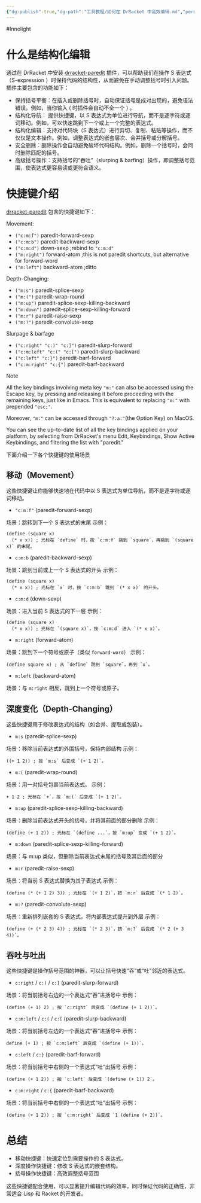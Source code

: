 ```yaml
---
{"dg-publish":true,"dg-path":"工具教程/如何在 DrRacket 中高效编辑.md","permalink":"/工具教程/如何在 DrRacket 中高效编辑/","created":"2025-03-27T15:26:42.100+08:00","updated":"2025-03-27T17:05:29.706+08:00"}
---
```


#Innolight

# 什么是结构化编辑

通过在 DrRacket 中安装 [drracket-paredit](https://github.com/yjqww6/drracket-paredit) 插件，可以帮助我们在操作 S 表达式（S-expression ）时保持代码的结构性，从而避免在手动调整括号时引入问题。插件主要包含的功能如下：

- 保持括号平衡：在插入或删除括号时，自动保证括号是成对出现的，避免语法错误。例如，当你输入 ( 时插件会自动不全一个 ) 。
- 结构化导航： 提供快捷键，以 S 表达式为单位进行导航，而不是逐字符或逐词移动。例如，可以快速跳到下一个或上一个完整的表达式。
 - 结构化编辑：支持对代码块（S 表达式）进行剪切、复制、粘贴等操作，而不仅仅是文本操作。例如，调整表达式的嵌套层次、合并括号或分解括号。
 - 安全删除：删除操作会自动避免破坏代码结构。例如，删除一个括号时，会同时删除匹配的括号。
 - 高级括号操作：支持括号的“吞吐”（slurping & barfing）操作，即调整括号范围，使表达式更容易读或更符合语义。

# 快捷键介绍

[drracket-paredit](https://github.com/yjqww6/drracket-paredit) 包含的快捷键如下：

Movement:

- `("c:m:f")` paredit-forward-sexp
- `("c:m:b")` paredit-backward-sexp
- `("c:m:d")` down-sexp ;rebind to `"c:m:d"`
- `("m:right")` forward-atom ;this is not paredit shortcuts, but alternative for forward-word
- `("m:left")` backward-atom ;ditto

Depth-Changing:

- `("m:s")` paredit-splice-sexp
- `("m:(")` paredit-wrap-round
- `("m:up")` paredit-splice-sexp-killing-backward
- `("m:down")` paredit-splice-sexp-killing-forward
- `("m:r")` paredit-raise-sexp
- `("m:?")` paredit-convolute-sexp

Slurpage & barfage

- `("c:right" "c:)" "c:]")` paredit-slurp-forward
- `("c:m:left" "c:(" "c:[")` paredit-slurp-backward
- `("c:left" "c:}")` paredit-barf-forward
- `("c:m:right" "c:{")` paredit-barf-backward

> [!NOTE]
> All the key bindings involving meta key `"m:"` can also be accessed using the Escape key, by pressing and releasing it before proceeding with the remaining keys, just like in Emacs. This is equivalent to replacing `"m:"` with prepended `"esc;"`.
> 
> Moreover, `"m:"` can be accessed through `"?:a:"`(the Option Key) on MacOS.
> 
> You can see the up-to-date list of all the key bindings applied on your platform, by selecting from DrRacket's menu Edit, Keybindings, Show Active Keybindings, and filtering the list with "paredit."

下面介绍一下各个快捷键的使用场景
## 移动（Movement）

这些快捷键让你能够快速地在代码中以 S 表达式为单位导航，而不是逐字符或逐词移动。

- `"c:m:f"` (paredit-forward-sexp)

场景：跳转到下一个 S 表达式的末尾
示例：

``` racket
(define (square x)
  (* x x)) ; 光标在 `define` 时，按 `c:m:f` 跳到 `square`，再跳到 `(square x)` 的末尾。
```

- `c:m:b` (paredit-backward-sexp)

场景：跳到当前或上一个 S 表达式的开头
示例：

``` racket
(define (square x)
  (* x x)) ; 光标在 `x` 时，按 `c:m:b` 跳到 `(* x x)` 的开头。
```

- `c:m:d` (down-sexp)

场景：进入当前 S 表达式的下一层
示例：

```
(define (square x)
  (* x x)) ; 光标在 `(square x)`，按 `c:m:d` 进入 `(* x x)`。
```

- `m:right` (forward-atom)

场景：跳到下一个符号或原子（类似 `forward-word`）
示例：

```
(define square x) ; 从 `define` 跳到 `square`，再到 `x`。
```

- `m:left` (backward-atom)

场景：与 `m:right` 相反，跳到上一个符号或原子。

## 深度变化（Depth-Changing）

这些快捷键用于修改表达式的结构（如合并、提取或包装）。

- `m:s` (paredit-splice-sexp)

场景：移除当前表达式的外围括号，保持内部结构
示例：

```
((+ 1 2)) ; 按 `m:s` 后变成 `(+ 1 2)`。
```

- `m:(` (paredit-wrap-round)

场景：用一对括号包裹当前表达式。
示例：

``` racket
+ 1 2 ; 光标在 `+`，按 `m:(` 后变成 `(+ 1 2)`。
```

- `m:up` (paredit-splice-sexp-killing-backward)

场景：删除当前表达式开头的括号，并将其前面的部分删除
示例：

``` racket
(define (+ 1 2)) ; 光标在 `(define ...`，按 `m:up` 变成 `(+ 1 2)`。
```

- `m:down` (paredit-splice-sexp-killing-forward)

场景：与 m:up 类似，但删除当前表达式末尾的括号及其后面的部分

- `m:r` (paredit-raise-sexp)

场景：将当前 S 表达式替换为其子表达式
示例：

``` racket
(define (* (+ 1 2) 3)) ; 光标在 `(+ 1 2)`，按 `m:r` 后变成 `(* 1 2)`。
```

- `m:?` (paredit-convolute-sexp)

场景：重新排列嵌套的 S 表达式，将内部表达式提升到外层
示例：

``` racket
(define (+ (* 2 3) 4)) ; 光标在 `(* 2 3)`，按 `m:?` 后变成 `(* 2 (+ 3 4))`。
```

## 吞吐与吐出

这些快捷键是操作括号范围的神器，可以让括号快速“吞”或“吐”邻近的表达式。

- `c:right` / `c:)` / `c:]` (paredit-slurp-forward)

场景：将当前括号右边的一个表达式“吞”进括号中
示例：

``` racket
(define (+ 1) 2) ; 按 `c:right` 后变成 `(define (+ 1 2))`。
```

- `c:m:left` / `c:(` / `c:[` (paredit-slurp-backward)

场景：将当前括号左边的一个表达式“吞”进括号中
示例：

```
define (+ 1) ; 按 `c:m:left` 后变成 `(define (+ 1))`。
```

- `c:left` / `c:}` (paredit-barf-forward)

场景：将当前括号中右侧的一个表达式“吐”出括号
示例：

``` racket
(define (+ 1 2)) ; 按 `c:left` 后变成 `(define (+ 1)) 2`。
```

- `c:m:right` / `c:{` (paredit-barf-backward)

场景：将当前括号中右侧的一个表达式“吐”出括号
示例：

``` racket
(define (+ 1 2)) ; 按 `c:m:right` 后变成 `1 (define (+ 2))`。
```

# 总结

- 移动快捷键：快速定位到需要操作的 S 表达式。
- 深度操作快捷键：修改 S 表达式的嵌套结构。
- 括号操作快捷键：高效调整括号范围

这些快捷键配合使用，可以显著提升编辑代码的效率，同时保证代码的正确性，非常适合 Lisp 和 Racket 的开发者。